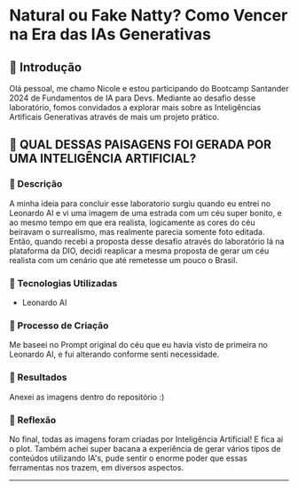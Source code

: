 # Natural ou Fake Natty? Como Vencer na Era das IAs Generativas

## 🚀 Introdução
Olá pessoal, me chamo Nicole e estou participando do Bootcamp Santander 2024 de Fundamentos de IA para Devs. Mediante ao desafio desse laboratório, fomos convidados a explorar mais sobre as Inteligências Artificais Generativas através de mais um projeto prático.

## 🎯 QUAL DESSAS PAISAGENS FOI GERADA POR UMA INTELIGÊNCIA ARTIFICIAL?

### 📒 Descrição
A minha ideia para concluir esse laboratorio surgiu quando eu entrei no Leonardo AI e vi uma imagem de uma estrada com um céu super bonito, e ao mesmo tempo em que era realista, logicamente as cores do céu beiravam o surrealismo, mas realmente parecia somente foto editada. Então, quando recebi a proposta desse desafio através do laboratório lá na plataforma da DIO, decidi reaplicar a mesma proposta de gerar um céu realista com um cenário que até remetesse um pouco o Brasil.

### 🤖 Tecnologias Utilizadas
- Leonardo AI

### 🧐 Processo de Criação
Me baseei no Prompt original do céu que eu havia visto de primeira no Leonardo AI, e fui alterando conforme senti necessidade.

### 🚀 Resultados
Anexei as imagens dentro do repositório :)

### 💭 Reflexão

No final, todas as imagens foram criadas por Inteligência Artificial! E fica ai o plot. Também achei super bacana a experiência de gerar vários tipos de conteúdos utilizando IA's, pude sentir o enorme poder que essas ferramentas nos trazem, em diversos aspectos.

---

